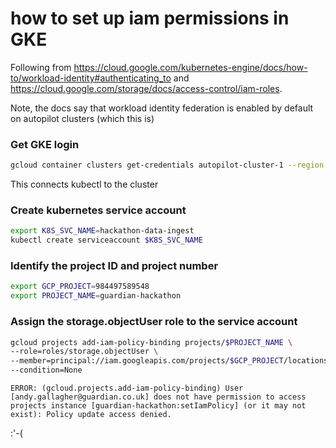 # how to set up iam permissions in GKE

Following from https://cloud.google.com/kubernetes-engine/docs/how-to/workload-identity#authenticating_to
and https://cloud.google.com/storage/docs/access-control/iam-roles.

Note, the docs say that workload identity federation is enabled by default on autopilot clusters (which this is)

### Get GKE login
```bash
gcloud container clusters get-credentials autopilot-cluster-1 --region europe-west2 --project guardian-hackathon
```
This connects kubectl to the cluster

### Create kubernetes service account
```bash
export K8S_SVC_NAME=hackathon-data-ingest
kubectl create serviceaccount $K8S_SVC_NAME
```

### Identify the project ID and project number
```bash
export GCP_PROJECT=984497589548
export PROJECT_NAME=guardian-hackathon
```

### Assign the storage.objectUser role to the service account
```bash
gcloud projects add-iam-policy-binding projects/$PROJECT_NAME \
--role=roles/storage.objectUser \
--member=principal://iam.googleapis.com/projects/$GCP_PROJECT/locations/global/workloadIdentityPools/$PROJECT_NAME.svc.id.goog/subject/ns/default/sa/$K8S_SVC_NAME \
--condition=None
```

```
ERROR: (gcloud.projects.add-iam-policy-binding) User [andy.gallagher@guardian.co.uk] does not have permission to access projects instance [guardian-hackathon:setIamPolicy] (or it may not exist): Policy update access denied.
```

:'-(
